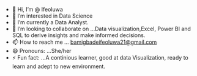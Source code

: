 - 👋 Hi, I’m @ Ifeoluwa 
- 👀 I’m interested in Data Science 
- 🌱 I’m currently a Data Analyst.
- 💞️ I’m looking to collaborate on ...Data visualization,Excel, Power BI and SQL to derive insights and make informed decisions.
- 📫 How to reach me ... bamigbadeifeoluwa21@gmail.com
- 😄 Pronouns: ...She/her
- ⚡ Fun fact: ...A continious learner, good at data Visualization, ready to learn and adept to new environment.

<!---
Erifeoluwa/Erifeoluwa is a ✨ special ✨ repository because its `README.md` (this file) appears on your GitHub profile.
You can click the Preview link to take a look at your changes.
--->
